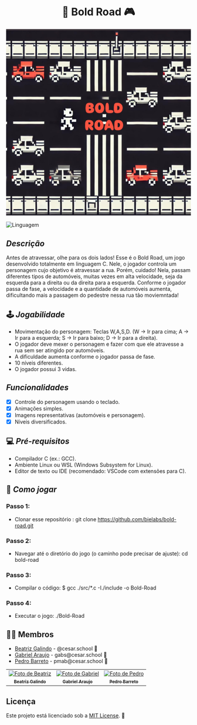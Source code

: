 <h1 align="center">  🚗 Bold Road 🎮 </h1>

<img src="Capa_BOLD-ROAD.jpeg">

![Linguagem](https://img.shields.io/badge/linguagem-C-blue)

## *Descrição*
Antes de atravessar, olhe para os dois lados! Esse é o Bold Road, um jogo desenvolvido totalmente em linguagem C. Nele, o jogador controla um personagem cujo objetivo é atravessar a rua. Porém, cuidado! Nela, passam diferentes tipos de automóveis, muitas vezes em alta velocidade, seja da esquerda para a direita ou da direita para a esquerda. Conforme o jogador passa de fase, a velocidade e a quantidade de automóveis aumenta, dificultando mais a passagem do pedestre nessa rua tão moviemntada!

## 🕹️ *Jogabilidade*

- Movimentação do personagem: Teclas W,A,S,D. (W -> Ir para cima; A -> Ir para a esquerda; S -> Ir para baixo; D -> Ir para a direita).
- O jogador deve mexer o personagem e fazer com que ele atravesse a rua sem ser atingido por automóveis.
- A dificuldade aumenta conforme o jogador passa de fase.
- 10 níveis diferentes.
- O jogador possui 3 vidas.

##  *Funcionalidades* 
- [x] Controle do personagem usando o teclado.
- [x] Animações simples.
- [x] Imagens representativas (automóveis e personagem).
- [x] Níveis diversificados.

## 💻 *Pré-requisitos*
- Compilador C (ex.: GCC).
- Ambiente Linux ou WSL (Windows Subsystem for Linux).
- Editor de texto ou IDE (recomendado: VSCode com extensões para C).

## 🏁 *Como jogar*
### Passo 1:
- Clonar esse repositório : git clone https://github.com/bielabs/bold-road.git
### Passo 2:
- Navegar até o diretório do jogo (o caminho pode precisar de ajuste): cd bold-road
### Passo 3:
- Compilar o código: $ gcc ./src/*.c -I./include -o Bold-Road
### Passo 4:
- Executar o jogo: ./Bold-Road


## 👩‍💻 Membros

<ul>
  <li>
    <a href="https://github.com/biagalindoo">Beatriz Galindo</a> -
    @cesar.school 📩
  </li>
  <li>
    <a href="https://github.com/bielabs">Gabriel Araujo</a> -
    gabs@cesar.school 📩
  </li>
  <li>
    <a href="https://github.com/pedromb2005">Pedro Barreto</a> -
    pmab@cesar.school 📩
  </li>
</ul>

<table>
  <tr>
    <td align="center">
      <a href="https://github.com/biagalindoo">
        <img src="https://avatars3.githubusercontent.com/biagalindoo" width="100px;" alt="Foto de Beatriz"/><br>
        <sub>
          <b>Beatriz Galindo</b>
        </sub>
      </a>
    </td>
    <td align="center">
      <a href="https://github.com/bielabs">
        <img src="https://avatars.githubusercontent.com/bielabs" width="100px;" alt="Foto de Gabriel"/><br>
        <sub>
          <b>Gabriel Araujo</b>
        </sub>
      </a>
    </td>
    <td align="center">
      <a href="https://github.com/pedromb2005">
        <img src="https://avatars.githubusercontent.com/pedromb2005" width="100px;" alt="Foto de Pedro"/><br>
        <sub>
          <b>Pedro Barreto</b>
        </sub>
      </a>
    </td>
  </tr>
</table>

## Licença

Este projeto está licenciado sob a [MIT License](LICENSE.md). 📜
